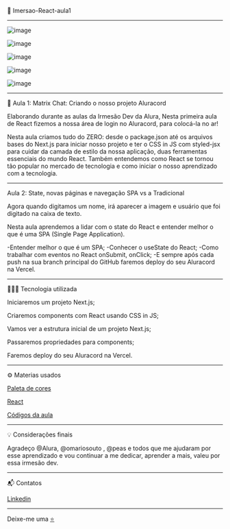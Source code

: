 📌  Imersao-React-aula1
*************************************************************************************************

![image](https://user-images.githubusercontent.com/72118415/151720252-543414c2-3931-4b30-9db0-f3e958a1957c.png)

![image](https://user-images.githubusercontent.com/72118415/151720304-c8c6a51f-c2da-4374-adbe-3406fabc712d.png)

![image](https://user-images.githubusercontent.com/72118415/151720317-94bc17b9-84ac-4198-a4c4-6b5a0443f751.png)


![image](https://user-images.githubusercontent.com/72118415/151916931-4aee1ded-b8f5-4c7c-b5d4-822e82183d7d.png)

![image](https://user-images.githubusercontent.com/72118415/151916955-70fd890b-eb3a-4eb3-ba4e-4df95bdd77ac.png)


***************************************************************************************************
🚀 Aula 1: Matrix Chat: Criando o nosso projeto Aluracord

Elaborando durante as aulas da Irmesão Dev da Alura, Nesta primeira aula de React  fizemos a nossa
área de login no Aluracord, para colocá-la no ar!

Nesta aula  criamos tudo do ZERO: desde o package.json até os arquivos bases do Next.js para iniciar nosso
projeto e ter o CSS in JS com styled-jsx para cuidar da
camada de estilo da nossa aplicação, duas ferramentas essenciais do mundo React. Também entendemos como React
se tornou tão popular no mercado de tecnologia e como iniciar o nosso aprendizado com a tecnologia.

****************************************************************************************************************
Aula 2: State, novas páginas e navegação SPA vs a Tradicional

Agora quando digitamos um nome, irá aparecer a imagem e usuário que foi digitado na caixa de texto. 

Nesta aula aprendemos a lidar com o state do React e entender melhor o que é uma SPA (Single Page Application).

-Entender melhor o que é um SPA;
-Conhecer o useState do React;
-Como trabalhar com eventos no React onSubmit, onClick;
-E sempre após cada push na sua branch principal do GitHub faremos deploy do seu Aluracord na Vercel.

***************************************************************************************************************
👩🏻‍💻 Tecnologia utilizada 

Iniciaremos um projeto Next.js;

Criaremos components com React usando CSS in JS;

Vamos ver a estrutura inicial de um projeto Next.js;

Passaremos propriedades para components;

Faremos deploy do seu Aluracord na Vercel.

******************************************************************************************************************
⚙️ Materias usados 

[Paleta de cores](https://coolors.co/f61379-b5179e-7209b7-560bad-480ca8-3a0ca3-3f37c9-4361ee-4895ef-4cc9f0)

[React](https://pt-br.reactjs.org/docs/create-a-new-react-app.html#recommended-toolchains)

[Códigos da aula](https://gist.github.com/omariosouto/983909257ff37d47c6bc31dd286f6caa)
****************************************************************************************************************
💡 Considerações finais

Agradeço @Alura, @omariosouto , @peas  e  todos que me ajudaram por esse aprendizado e vou continuar a me dedicar, 
aprender a mais, valeu por essa irmesão dev.
***************************************************************************************************************
 📬 Contatos
 
 [Linkedin](https://www.linkedin.com/in/christiane-gozza/)
 **********************************************************************************************************
 Deixe-me uma [⭐️](https://github.com/chritianegozza)

